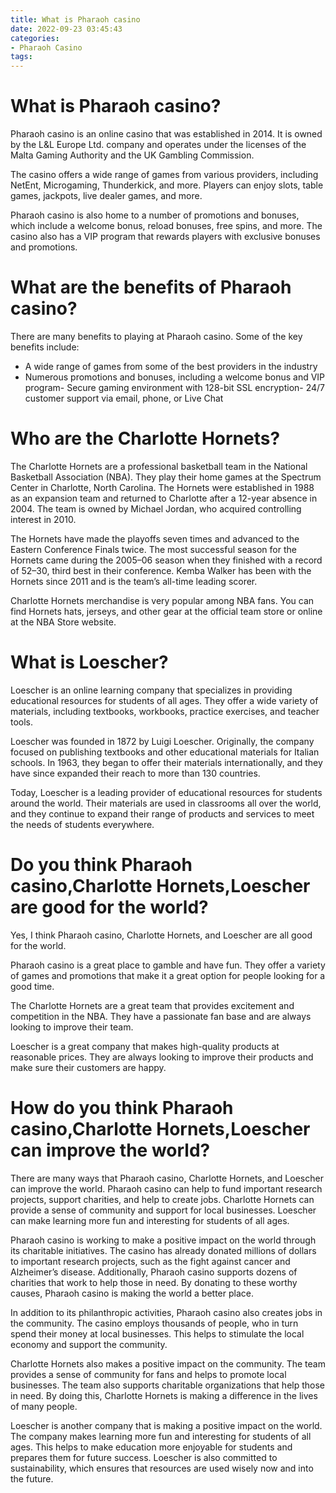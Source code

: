 ```yaml
---
title: What is Pharaoh casino
date: 2022-09-23 03:45:43
categories:
- Pharaoh Casino
tags:
---
```



#  What is Pharaoh casino?

Pharaoh casino is an online casino that was established in 2014. It is owned by the L&L Europe Ltd. company and operates under the licenses of the Malta Gaming Authority and the UK Gambling Commission.

The casino offers a wide range of games from various providers, including NetEnt, Microgaming, Thunderkick, and more. Players can enjoy slots, table games, jackpots, live dealer games, and more.

Pharaoh casino is also home to a number of promotions and bonuses, which include a welcome bonus, reload bonuses, free spins, and more. The casino also has a VIP program that rewards players with exclusive bonuses and promotions.

# What are the benefits of Pharaoh casino?

There are many benefits to playing at Pharaoh casino. Some of the key benefits include:

- A wide range of games from some of the best providers in the industry
- Numerous promotions and bonuses, including a welcome bonus and VIP program- Secure gaming environment with 128-bit SSL encryption- 24/7 customer support via email, phone, or Live Chat

#  Who are the Charlotte Hornets? 

The Charlotte Hornets are a professional basketball team in the National Basketball Association (NBA). They play their home games at the Spectrum Center in Charlotte, North Carolina. The Hornets were established in 1988 as an expansion team and returned to Charlotte after a 12-year absence in 2004. The team is owned by Michael Jordan, who acquired controlling interest in 2010.

The Hornets have made the playoffs seven times and advanced to the Eastern Conference Finals twice. The most successful season for the Hornets came during the 2005–06 season when they finished with a record of 52–30, third best in their conference. Kemba Walker has been with the Hornets since 2011 and is the team’s all-time leading scorer.

Charlotte Hornets merchandise is very popular among NBA fans. You can find Hornets hats, jerseys, and other gear at the official team store or online at the NBA Store website.

#  What is Loescher? 

Loescher is an online learning company that specializes in providing educational resources for students of all ages. They offer a wide variety of materials, including textbooks, workbooks, practice exercises, and teacher tools.

Loescher was founded in 1872 by Luigi Loescher. Originally, the company focused on publishing textbooks and other educational materials for Italian schools. In 1963, they began to offer their materials internationally, and they have since expanded their reach to more than 130 countries.

Today, Loescher is a leading provider of educational resources for students around the world. Their materials are used in classrooms all over the world, and they continue to expand their range of products and services to meet the needs of students everywhere.

#  Do you think Pharaoh casino,Charlotte Hornets,Loescher are good for the world?

Yes, I think Pharaoh casino, Charlotte Hornets, and Loescher are all good for the world.

Pharaoh casino is a great place to gamble and have fun. They offer a variety of games and promotions that make it a great option for people looking for a good time.

The Charlotte Hornets are a great team that provides excitement and competition in the NBA. They have a passionate fan base and are always looking to improve their team.

Loescher is a great company that makes high-quality products at reasonable prices. They are always looking to improve their products and make sure their customers are happy.

#  How do you think Pharaoh casino,Charlotte Hornets,Loescher can improve the world?

There are many ways that Pharaoh casino, Charlotte Hornets, and Loescher can improve the world. Pharaoh casino can help to fund important research projects, support charities, and help to create jobs. Charlotte Hornets can provide a sense of community and support for local businesses. Loescher can make learning more fun and interesting for students of all ages.

Pharaoh casino is working to make a positive impact on the world through its charitable initiatives. The casino has already donated millions of dollars to important research projects, such as the fight against cancer and Alzheimer’s disease. Additionally, Pharaoh casino supports dozens of charities that work to help those in need. By donating to these worthy causes, Pharaoh casino is making the world a better place.

In addition to its philanthropic activities, Pharaoh casino also creates jobs in the community. The casino employs thousands of people, who in turn spend their money at local businesses. This helps to stimulate the local economy and support the community.

Charlotte Hornets also makes a positive impact on the community. The team provides a sense of community for fans and helps to promote local businesses. The team also supports charitable organizations that help those in need. By doing this, Charlotte Hornets is making a difference in the lives of many people.

Loescher is another company that is making a positive impact on the world. The company makes learning more fun and interesting for students of all ages. This helps to make education more enjoyable for students and prepares them for future success. Loescher is also committed to sustainability, which ensures that resources are used wisely now and into the future.